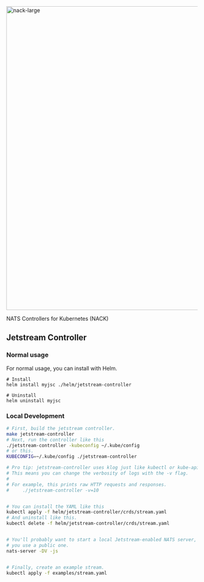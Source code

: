 <img width="800" alt="nack-large" src="https://user-images.githubusercontent.com/26195/92535603-71ad9a80-f1ec-11ea-8959-cdc22b31b84a.png">

NATS Controllers for Kubernetes (NACK)

## Jetstream Controller

### Normal usage

For normal usage, you can install with Helm.

```
# Install
helm install myjsc ./helm/jetstream-controller

# Uninstall
helm uninstall myjsc
```

### Local Development

```sh
# First, build the jetstream controller.
make jetstream-controller
# Next, run the controller like this
./jetstream-controller -kubeconfig ~/.kube/config
# or this.
KUBECONFIG=~/.kube/config ./jetstream-controller

# Pro tip: jetstream-controller uses klog just like kubectl or kube-apiserver.
# This means you can change the verbosity of logs with the -v flag.
#
# For example, this prints raw HTTP requests and responses.
#     ./jetstream-controller -v=10


# You can install the YAML like this
kubectl apply -f helm/jetstream-controller/crds/stream.yaml
# And uninstall like this.
kubectl delete -f helm/jetstream-controller/crds/stream.yaml


# You'll probably want to start a local Jetstream-enabled NATS server, unless
# you use a public one.
nats-server -DV -js


# Finally, create an example stream.
kubectl apply -f examples/stream.yaml
```

